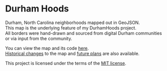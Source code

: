 Durham Hoods
============

Durham, North Carolina neighborhoods mapped out in GeoJSON.<br>
This map is the underlying feature of my DurhamHoods project.<br>
All borders were hand-drawn and sourced from digital Durham communities or via input from the community.

You can view the map and its code [here](https://github.com/PhillipBost/durham-hoods-geojson/blob/master/durham-hoods.geojson).<br>
[Historical changes](https://github.com/PhillipBost/durham-hoods-geojson/blob/master/History.md) to the map and [future plans](https://github.com/PhillipBost/durham-hoods-geojson/blob/master/Future.md) are also available.

This project is licensed under the terms of the [MIT license](https://github.com/PhillipBost/durham-hoods-geojson/blob/master/LICENSE.md).

